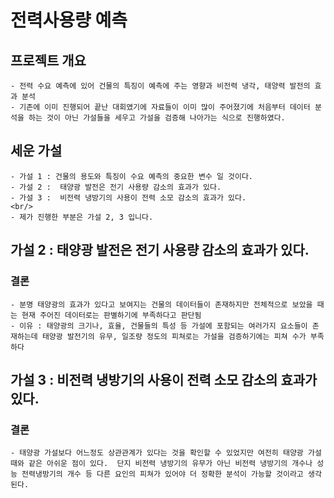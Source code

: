 # 전력사용량 예측

## 프로젝트 개요
    - 전력 수요 예측에 있어 건물의 특징이 예측에 주는 영향과 비전력 냉각, 태양력 발전의 효과 분석 
    - 기존에 이미 진행되어 끝난 대회였기에 자료들이 이미 많이 주어졌기에 처음부터 데이터 분석을 하는 것이 아닌 가설들을 세우고 가설을 검증해 나아가는 식으로 진행하였다.

## 세운 가설
    - 가설 1 : 건물의 용도와 특징이 수요 예측의 중요한 변수 일 것이다.
    - 가설 2 :  태양광 발전은 전기 사용량 감소의 효과가 있다.
    - 가설 3 :  비전력 냉방기의 사용이 전력 소모 감소의 효과가 있다.
    <br/>
    - 제가 진행한 부분은 가설 2, 3 입니다.

## 가설 2 : 태양광 발전은 전기 사용량 감소의 효과가 있다.
### 결론
    - 분명 태양광의 효과가 있다고 보여지는 건물의 데이터들이 존재하지만 전체적으로 보았을 때는 현재 주어진 데이터로는 판별하기에 부족하다고 판단됨
    - 이유 : 태양광의 크기나, 효율, 건물들의 특성 등 가설에 포함되는 여러가지 요소들이 존재하는데 태양광 발전기의 유무, 일조량 정도의 피쳐로는 가설을 검증하기에는 피쳐 수가 부족하다

## 가설 3 : 비전력 냉방기의 사용이 전력 소모 감소의 효과가 있다.
### 결론
    - 태양광 가설보다 어느정도 상관관계가 있다는 것을 확인할 수 있었지만 여전히 태양광 가설때와 같은 아쉬운 점이 있다.  단지 비전력 냉방기의 유무가 아닌 비전력 냉방기의 개수나 성능 전력냉방기의 개수 등 다른 요인의 피쳐가 있어야 더 정확한 분석이 가능할 것이라고 생각된다.